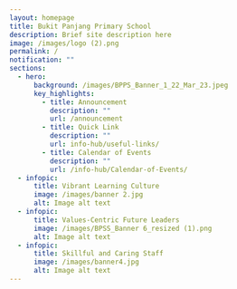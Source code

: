 ```yaml
---
layout: homepage
title: Bukit Panjang Primary School
description: Brief site description here
image: /images/logo (2).png
permalink: /
notification: ""
sections:
  - hero:
      background: /images/BPPS_Banner_1_22_Mar_23.jpeg
      key_highlights:
        - title: Announcement
          description: ""
          url: /announcement
        - title: Quick Link
          description: ""
          url: info-hub/useful-links/
        - title: Calendar of Events
          description: ""
          url: /info-hub/Calendar-of-Events/
  - infopic:
      title: Vibrant Learning Culture
      image: /images/banner 2.jpg
      alt: Image alt text
  - infopic:
      title: Values-Centric Future Leaders
      image: /images/BPSS_Banner 6_resized (1).png
      alt: Image alt text
  - infopic:
      title: Skillful and Caring Staff
      image: /images/banner4.jpg
      alt: Image alt text
---
```

